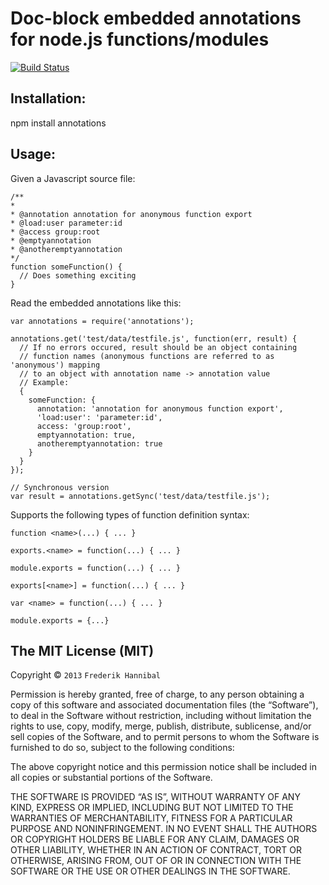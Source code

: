 Doc-block embedded annotations for node.js functions/modules
=========================

[![Build Status](https://secure.travis-ci.org/backhand/annotations.png?branch=master)](https://travis-ci.org/backhand/annotations)

Installation:
------------------------
npm install annotations

Usage:
------
Given a Javascript source file:

    /**
    *
    * @annotation annotation for anonymous function export
    * @load:user parameter:id
    * @access group:root
    * @emptyannotation 
    * @anotheremptyannotation
    */
    function someFunction() {
      // Does something exciting
    }


Read the embedded annotations like this:

    var annotations = require('annotations');

    annotations.get('test/data/testfile.js', function(err, result) {
      // If no errors occured, result should be an object containing
      // function names (anonymous functions are referred to as 'anonymous') mapping  
      // to an object with annotation name -> annotation value 
      // Example:
      {
        someFunction: {
          annotation: 'annotation for anonymous function export',
          'load:user': 'parameter:id',
          access: 'group:root',
          emptyannotation: true,
          anotheremptyannotation: true
        }
      }
    });
    
    // Synchronous version
    var result = annotations.getSync('test/data/testfile.js');

Supports the following types of function definition syntax:
  
    function <name>(...) { ... }

    exports.<name> = function(...) { ... }

    module.exports = function(...) { ... }

    exports[<name>] = function(...) { ... }

    var <name> = function(...) { ... }

    module.exports = {...}

The MIT License (MIT)
---------------------

Copyright © `2013` `Frederik Hannibal`

Permission is hereby granted, free of charge, to any person
obtaining a copy of this software and associated documentation
files (the “Software”), to deal in the Software without
restriction, including without limitation the rights to use,
copy, modify, merge, publish, distribute, sublicense, and/or sell
copies of the Software, and to permit persons to whom the
Software is furnished to do so, subject to the following
conditions:

The above copyright notice and this permission notice shall be
included in all copies or substantial portions of the Software.

THE SOFTWARE IS PROVIDED “AS IS”, WITHOUT WARRANTY OF ANY KIND,
EXPRESS OR IMPLIED, INCLUDING BUT NOT LIMITED TO THE WARRANTIES
OF MERCHANTABILITY, FITNESS FOR A PARTICULAR PURPOSE AND
NONINFRINGEMENT. IN NO EVENT SHALL THE AUTHORS OR COPYRIGHT
HOLDERS BE LIABLE FOR ANY CLAIM, DAMAGES OR OTHER LIABILITY,
WHETHER IN AN ACTION OF CONTRACT, TORT OR OTHERWISE, ARISING
FROM, OUT OF OR IN CONNECTION WITH THE SOFTWARE OR THE USE OR
OTHER DEALINGS IN THE SOFTWARE.
